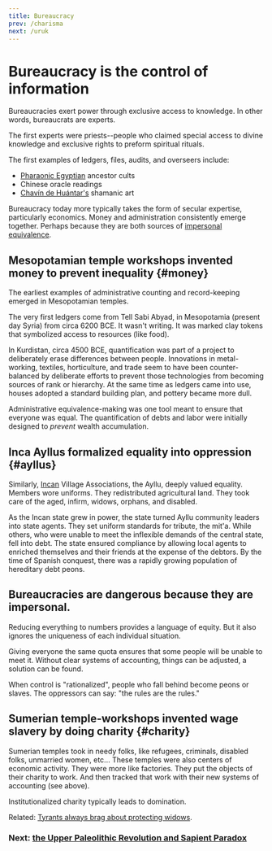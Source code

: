 ```yaml
---
title: Bureaucracy
prev: /charisma
next: /uruk
---
```


# Bureaucracy is the control of information

Bureaucracies exert power through exclusive access to knowledge.
In other words, bureaucrats are experts.

The first experts were priests--people who claimed special access to divine knowledge and exclusive rights to preform spiritual rituals.

The first examples of ledgers, files, audits, and overseers include:

- [Pharaonic Egyptian](/egypt) ancestor cults
- Chinese oracle readings
- [Chavín de Huántar's](/chavin) shamanic art

Bureaucracy today more typically takes the form of secular expertise, particularly economics.
Money and administration consistently emerge together.
Perhaps because they are both sources of [impersonal equivalence](/equality).

## Mesopotamian temple workshops invented money to prevent inequality {#money}

The earliest examples of administrative counting and record-keeping emerged in Mesopotamian temples.

The very first ledgers come from Tell Sabi Abyad, in Mesopotamia (present day Syria) from circa 6200 BCE.
It wasn't writing.
It was marked clay tokens that symbolized access to resources (like food).

In Kurdistan, circa 4500 BCE, quantification was part of a project to deliberately erase differences between people.
Innovations in metal-working, textiles, horticulture, and trade seem to have been counter-balanced by deliberate efforts to prevent those technologies from becoming sources of rank or hierarchy.
At the same time as ledgers came into use, houses adopted a standard building plan, and pottery became more dull.

Administrative equivalence-making was one tool meant to ensure that everyone was equal.
The quantification of debts and labor were initially designed to *prevent* wealth accumulation.

## Inca Ayllus formalized equality into oppression {#ayllus}

Similarly, [Incan](/inca) Village Associations, the Ayllu, deeply valued equality.
Members wore uniforms.
They redistributed agricultural land.
They took care of the aged, infirm, widows, orphans, and disabled.

As the Incan state grew in power, the state turned Ayllu community leaders into state agents.
They set uniform standards for tribute, the mit'a.
While others, who were unable to meet the inflexible demands of the central state, fell into debt.
The state ensured compliance by allowing local agents to enriched themselves and their friends at the expense of the debtors.
By the time of Spanish conquest, there was a rapidly growing population of hereditary debt peons.

## Bureaucracies are dangerous because they are impersonal.

Reducing everything to numbers provides a language of equity.
But it also ignores the uniqueness of each individual situation.

Giving everyone the same quota ensures that some people will be unable to meet it.
Without clear systems of accounting, things can be adjusted, a solution can be found.

When control is "rationalized", people who fall behind become peons or slaves.
The oppressors can say: "the rules are the rules."

## Sumerian temple-workshops invented wage slavery by doing charity {#charity}

Sumerian temples took in needy folks, like refugees, criminals, disabled folks, unmarried women, etc...
These temples were also centers of economic activity.
They were more like factories.
They put the objects of their charity to work.
And then tracked that work with their new systems of accounting (see above).

Institutionalized charity typically leads to domination.

Related: [Tyrants always brag about protecting widows](/slavery#persists).

### Next: [the Upper Paleolithic Revolution and Sapient Paradox](/paleolithic-revolution)
